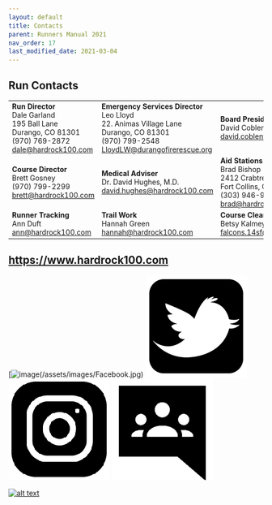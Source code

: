 ```yaml
---
layout: default
title: Contacts
parent: Runners Manual 2021
nav_order: 17
last_modified_date: 2021-03-04
---
```


## Run Contacts

|                                                                                               |                                                                                                                              |                                                                                                                   |
|-----------------------------------------------------------------------------------------------|------------------------------------------------------------------------------------------------------------------------------|-------------------------------------------------------------------------------------------------------------------|
| **Run Director**<br>Dale Garland<br>195 Ball Lane<br>Durango, CO 81301<br>(970) 769-2872<br>[dale@hardrock100.com](mailto:dale@hardrock100.com) | **Emergency Services Director**<br>Leo Lloyd<br>22. Animas Village Lane<br>Durango, CO 81301<br>(970) 799-2548<br>[LloydLW@durangofirerescue.org](mailto:LloydLW@durangofirerescue.org) | **Board President**<br>David Coblentz<br>[david.coblentz@hardrock100.com](mailto:david.coblentz@hardrock100.com)                                                     |
| **Course Director**<br>Brett Gosney<br>(970) 799-2299<br>[brett@hardrock100.com](mailto:brett@hardrock100.com)                             | **Medical Adviser**<br>Dr. David Hughes, M.D.<br>[david.hughes@hardrock100.com](mailto:david.hughes@hardrock100.com)                                                          | **Aid Stations & Volunteers**<br>Brad Bishop<br>2412 Crabtree Dr<br>Fort Collins, CO 80521<br>(303) 946-9320<br>[brad@hardrock100.com](mailto:brad@hardrock100.com) |
| **Runner Tracking**<br>Ann Duft<br>[ann@hardrock100.com](mailto:ann@hardrock100.com)                                                  | **Trail Work**<br>Hannah Green<br>[hannah@hardrock100.com](mailto:hannah@hardrock100.com)                                                                               | **Course Clearing**<br>Betsy Kalmeyer<br>[falcons.14sf@gmail.com](mailto:betsy@hardrock100.com)                                                             |

## https://www.hardrock100.com

[![image(/assets/images/Facebook.jpg)](http://www.facebook.com/hardrockhundred) ![image](/assets/images/Twitter.jpg) ![image](/assets/images/Instagram.jpg) ![image](/assets/images/Google%20Groups.jpg)

[![alt text
](/assets/images/Facebook.jpg)
](http://www.facebook.com/hardrockhundred)
